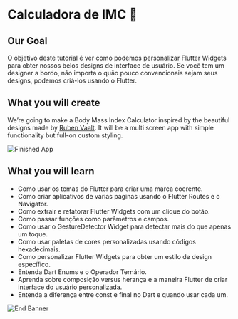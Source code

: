 


# Calculadora de IMC 💪

## Our Goal

O objetivo deste tutorial é ver como podemos personalizar Flutter Widgets para obter nossos belos designs de interface de usuário. Se você tem um designer a bordo, não importa o quão pouco convencionais sejam seus designs, podemos criá-los usando o Flutter.


## What you will create

We’re going to make a Body Mass Index Calculator inspired by the beautiful designs made by [Ruben Vaalt](https://dribbble.com/shots/4585382-Simple-BMI-Calculator). It will be a multi screen app with simple functionality but full-on custom styling. 

![Finished App](https://github.com/londonappbrewery/Images/blob/master/bmi-calc-demo.gif)

## What you will learn

- Como usar os temas do Flutter para criar uma marca coerente.
- Como criar aplicativos de várias páginas usando o Flutter Routes e o Navigator.
- Como extrair e refatorar Flutter Widgets com um clique do botão.
- Como passar funções como parâmetros e campos.
- Como usar o GestureDetector Widget para detectar mais do que apenas um toque.
- Como usar paletas de cores personalizadas usando códigos hexadecimais.
- Como personalizar Flutter Widgets para obter um estilo de design específico.
- Entenda Dart Enums e o Operador Ternário.
- Aprenda sobre composição versus herança e a maneira Flutter de criar interface do usuário personalizada.
- Entenda a diferença entre const e final no Dart e quando usar cada um.


![End Banner](https://github.com/londonappbrewery/Images/blob/master/readme-end-banner.png)
